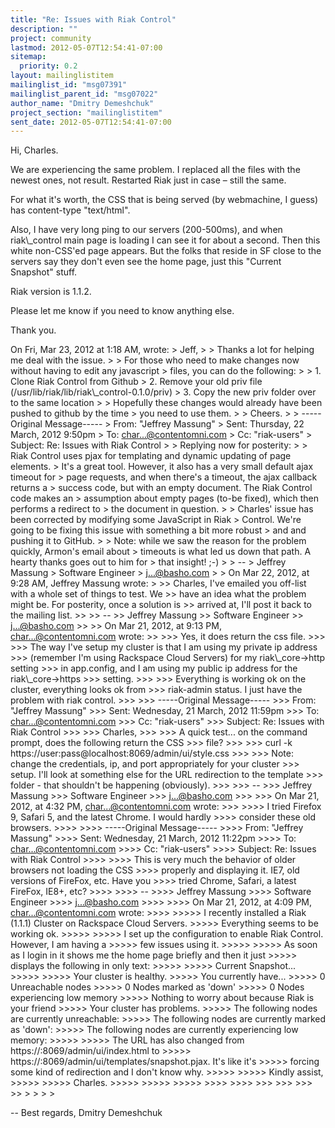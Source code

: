 ```yaml
---
title: "Re: Issues with Riak Control"
description: ""
project: community
lastmod: 2012-05-07T12:54:41-07:00
sitemap:
  priority: 0.2
layout: mailinglistitem
mailinglist_id: "msg07391"
mailinglist_parent_id: "msg07022"
author_name: "Dmitry Demeshchuk"
project_section: "mailinglistitem"
sent_date: 2012-05-07T12:54:41-07:00
---
```



Hi, Charles.

We are experiencing the same problem. I replaced all the files with
the newest ones, not result. Restarted Riak just in case – still the
same.

For what it's worth, the CSS that is being served (by webmachine, I
guess) has content-type "text/html".

Also, I have very long ping to our servers (200-500ms), and when
riak\\_control main page is loading I can see it for about a second.
Then this white non-CSS'ed page appears. But the folks that reside in
SF close to the servers say they don't even see the home page, just
this "Current Snapshot" stuff.

Riak version is 1.1.2.

Please let me know if you need to know anything else.

Thank you.

On Fri, Mar 23, 2012 at 1:18 AM,  wrote:
&gt; Jeff,
&gt;
&gt; Thanks a lot for helping me deal with the issue.
&gt;
&gt; For those who need to make changes now without having to edit any javascript 
&gt; files, you can do the following:
&gt;
&gt; 1. Clone Riak Control from Github
&gt; 2. Remove your old priv file (/usr/lib/riak/lib/riak\\_control-0.1.0/priv)
&gt; 3. Copy the new priv folder over to the same location
&gt;
&gt; Hopefully these changes would already have been pushed to github by the time 
&gt; you need to use them.
&gt;
&gt; Cheers.
&gt;
&gt; -----Original Message-----
&gt; From: "Jeffrey Massung" 
&gt; Sent: Thursday, 22 March, 2012 9:50pm
&gt; To: char...@contentomni.com
&gt; Cc: "riak-users" 
&gt; Subject: Re: Issues with Riak Control
&gt;
&gt; Replying now for posterity:
&gt;
&gt; Riak Control uses pjax for templating and dynamic updating of page elements. 
&gt; It's a great tool. However, it also has a very small default ajax timeout for 
&gt; page requests, and when there's a timeout, the ajax callback returns a 
&gt; success code, but with an empty document. The Riak Control code makes an 
&gt; assumption about empty pages (to-be fixed), which then performs a redirect to 
&gt; the document in question.
&gt;
&gt; Charles' issue has been corrected by modifying some JavaScript in Riak 
&gt; Control. We're going to be fixing this issue with something a bit more robust 
&gt; and and pushing it to GitHub.
&gt;
&gt; Note: while we saw the reason for the problem quickly, Armon's email about 
&gt; timeouts is what led us down that path. A hearty thanks goes out to him for 
&gt; that insight! ;-)
&gt;
&gt; --
&gt; Jeffrey Massung
&gt; Software Engineer
&gt; j...@basho.com
&gt;
&gt; On Mar 22, 2012, at 9:28 AM, Jeffrey Massung wrote:
&gt;
&gt;&gt; Charles, I've emailed you off-list with a whole set of things to test. We 
&gt;&gt; have an idea what the problem might be. For posterity, once a solution is 
&gt;&gt; arrived at, I'll post it back to the mailing list.
&gt;&gt;
&gt;&gt; --
&gt;&gt; Jeffrey Massung
&gt;&gt; Software Engineer
&gt;&gt; j...@basho.com
&gt;&gt;
&gt;&gt; On Mar 21, 2012, at 9:13 PM, char...@contentomni.com wrote:
&gt;&gt;
&gt;&gt;&gt; Yes, it does return the css file.
&gt;&gt;&gt;
&gt;&gt;&gt; The way I've setup my cluster is that I am using my private ip address 
&gt;&gt;&gt; (remember I'm using Rackspace Cloud Servers) for my riak\\_core-&gt;http setting 
&gt;&gt;&gt; in app.config, and I am using my public ip address for the riak\\_core-&gt;https 
&gt;&gt;&gt; setting.
&gt;&gt;&gt;
&gt;&gt;&gt; Everything is working ok on the cluster, everything looks ok from 
&gt;&gt;&gt; riak-admin status. I just have the problem with riak control.
&gt;&gt;&gt;
&gt;&gt;&gt; -----Original Message-----
&gt;&gt;&gt; From: "Jeffrey Massung" 
&gt;&gt;&gt; Sent: Wednesday, 21 March, 2012 11:59pm
&gt;&gt;&gt; To: char...@contentomni.com
&gt;&gt;&gt; Cc: "riak-users" 
&gt;&gt;&gt; Subject: Re: Issues with Riak Control
&gt;&gt;&gt;
&gt;&gt;&gt; Charles,
&gt;&gt;&gt;
&gt;&gt;&gt; A quick test... on the command prompt, does the following return the CSS 
&gt;&gt;&gt; file?
&gt;&gt;&gt;
&gt;&gt;&gt; curl -k https://user:pass@localhost:8069/admin/ui/style.css
&gt;&gt;&gt;
&gt;&gt;&gt; Note: change the credentials, ip, and port appropriately for your cluster 
&gt;&gt;&gt; setup. I'll look at something else for the URL redirection to the template 
&gt;&gt;&gt; folder - that shouldn't be happening (obviously).
&gt;&gt;&gt;
&gt;&gt;&gt; --
&gt;&gt;&gt; Jeffrey Massung
&gt;&gt;&gt; Software Engineer
&gt;&gt;&gt; j...@basho.com
&gt;&gt;&gt;
&gt;&gt;&gt; On Mar 21, 2012, at 4:32 PM, char...@contentomni.com wrote:
&gt;&gt;&gt;
&gt;&gt;&gt;&gt; I tried Firefox 9, Safari 5, and the latest Chrome. I would hardly 
&gt;&gt;&gt;&gt; consider these old browsers.
&gt;&gt;&gt;&gt;
&gt;&gt;&gt;&gt; -----Original Message-----
&gt;&gt;&gt;&gt; From: "Jeffrey Massung" 
&gt;&gt;&gt;&gt; Sent: Wednesday, 21 March, 2012 11:22pm
&gt;&gt;&gt;&gt; To: char...@contentomni.com
&gt;&gt;&gt;&gt; Cc: "riak-users" 
&gt;&gt;&gt;&gt; Subject: Re: Issues with Riak Control
&gt;&gt;&gt;&gt;
&gt;&gt;&gt;&gt; This is very much the behavior of older browsers not loading the CSS 
&gt;&gt;&gt;&gt; properly and displaying it. IE7, old versions of FireFox, etc. Have you 
&gt;&gt;&gt;&gt; tried Chrome, Safari, a latest FireFox, IE8+, etc?
&gt;&gt;&gt;&gt;
&gt;&gt;&gt;&gt; --
&gt;&gt;&gt;&gt; Jeffrey Massung
&gt;&gt;&gt;&gt; Software Engineer
&gt;&gt;&gt;&gt; j...@basho.com
&gt;&gt;&gt;&gt;
&gt;&gt;&gt;&gt; On Mar 21, 2012, at 4:09 PM, char...@contentomni.com wrote:
&gt;&gt;&gt;&gt;
&gt;&gt;&gt;&gt;&gt; I recently installed a Riak (1.1.1) Cluster on Rackspace Cloud Servers. 
&gt;&gt;&gt;&gt;&gt; Everything seems to be working ok.
&gt;&gt;&gt;&gt;&gt;
&gt;&gt;&gt;&gt;&gt; I set up the configuration to enable Riak Control. However, I am having a 
&gt;&gt;&gt;&gt;&gt; few issues using it.
&gt;&gt;&gt;&gt;&gt;
&gt;&gt;&gt;&gt;&gt; As soon as I login in it shows me the home page briefly and then it just 
&gt;&gt;&gt;&gt;&gt; displays the following in only text:
&gt;&gt;&gt;&gt;&gt;
&gt;&gt;&gt;&gt;&gt; Current Snapshot...
&gt;&gt;&gt;&gt;&gt;
&gt;&gt;&gt;&gt;&gt; Your cluster is healthy.
&gt;&gt;&gt;&gt;&gt; You currently have...
&gt;&gt;&gt;&gt;&gt; 0 Unreachable nodes
&gt;&gt;&gt;&gt;&gt; 0 Nodes marked as 'down'
&gt;&gt;&gt;&gt;&gt; 0 Nodes experiencing low memory
&gt;&gt;&gt;&gt;&gt; Nothing to worry about because Riak is your friend
&gt;&gt;&gt;&gt;&gt; Your cluster has problems.
&gt;&gt;&gt;&gt;&gt; The following nodes are currently unreachable:
&gt;&gt;&gt;&gt;&gt; The following nodes are currently marked as 'down':
&gt;&gt;&gt;&gt;&gt; The following nodes are currently experiencing low memory:
&gt;&gt;&gt;&gt;&gt;
&gt;&gt;&gt;&gt;&gt; The URL has also changed from https://:8069/admin/ui/index.html to 
&gt;&gt;&gt;&gt;&gt; https://:8069/admin/ui/templates/snapshot.pjax. It's like it's 
&gt;&gt;&gt;&gt;&gt; forcing some kind of redirection and I don't know why.
&gt;&gt;&gt;&gt;&gt;
&gt;&gt;&gt;&gt;&gt; Kindly assist,
&gt;&gt;&gt;&gt;&gt;
&gt;&gt;&gt;&gt;&gt; Charles.
&gt;&gt;&gt;&gt;&gt;
&gt;&gt;&gt;&gt;&gt;
&gt;&gt;&gt;&gt;&gt;
&gt;&gt;&gt;&gt;
&gt;&gt;&gt;&gt;
&gt;&gt;&gt;
&gt;&gt;&gt;
&gt;&gt;&gt;
&gt;&gt;
&gt;
&gt;
&gt;
&gt;

-- 
Best regards,
Dmitry Demeshchuk

